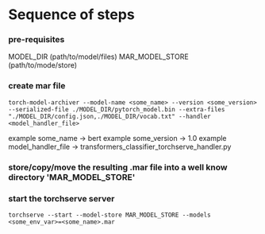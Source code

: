 # Sequence of steps


### pre-requisites
MODEL_DIR (path/to/model/files)
MAR_MODEL_STORE (path/to/mode/store)



### create mar file
`torch-model-archiver --model-name <some_name> --version <some_version> --serialized-file ./MODEL_DIR/pytorch_model.bin --extra-files "./MODEL_DIR/config.json,./MODEL_DIR/vocab.txt" --handler <model_handler_file>
`

example some_name -> bert
example some_version -> 1.0
example model_handler_file -> transformers_classifier_torchserve_handler.py


### store/copy/move the resulting .mar file into a well know directory 'MAR_MODEL_STORE'


### start the torchserve server
`torchserve --start --model-store MAR_MODEL_STORE --models <some_env_var>=<some_name>.mar
`